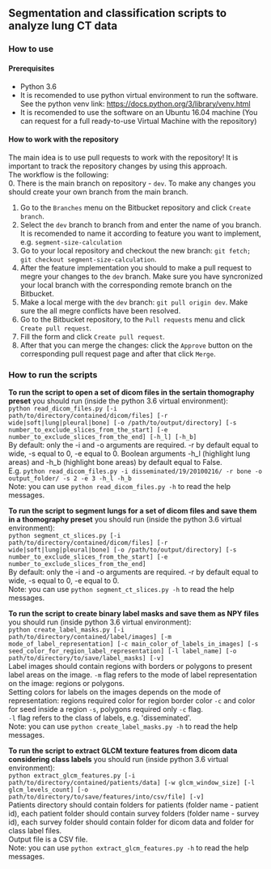 ## Segmentation and classification scripts to analyze lung CT data  

### How to use  

#### Prerequisites  
- Python 3.6  
- It is recomended to use python virtual environment to run the software. See the python venv link: https://docs.python.org/3/library/venv.html    
- It is recomended to use the software on an Ubuntu 16.04 machine (You can request for a full ready-to-use Virtual Machine with the repository)  

#### How to work with the repository  
The main idea is to use pull requests to work with the repository! It is important to track the repository changes by using this approach.  
The workflow is the following:  
0. There is the main branch on repository - `dev`. To make any changes you should create your own branch from the main branch.  
1. Go to the `Branches` menu on the Bitbucket repository and click `Create branch`.  
2. Select the `dev` branch to branch from and enter the name of you branch. It is recomended to name it according to feature you want to implement, e.g. `segment-size-calculation`  
3. Go to your local repository and checkout the new branch: ```git fetch; git checkout segment-size-calculation```.  
4. After the feature implementation you should to make a pull request to megre your changes to the `dev` branch. Make sure you have syncronized your local branch with the corresponding remote branch on the Bitbucket.  
5. Make a local merge with the `dev` branch: ```git pull origin dev```. Make sure the all megre conflicts have been resolved.  
6. Go to the Bitbucket repository, to the `Pull requests` menu and click `Create pull request`.  
7. Fill the form and click `Create pull request`.  
8. After that you can merge the changes: click the `Approve` button on the corresponding pull request page and after that click `Merge`.  

### How to run the scripts  

**To run the script to open a set of dicom files in the sertain thomography preset** you should run (inside the python 3.6 virtual environment):  
```python read_dicom_files.py [-i path/to/directory/contained/dicom/files] [-r wide|soft|lung|pleural|bone] [-o /path/to/output/directory] [-s number_to_exclude_slices_from_the_start] [-e number_to_exclude_slices_from_the_end] [-h_l] [-h_b]```  
By default: only the -i and -o arguments are required. -r by default equal to wide, -s equal to 0, -e equal to 0. Boolean arguments -h_l (highlight lung areas) and -h_b (highlight bone areas) by default equal to False.  
E.g. ```python read_dicom_files.py -i disseminated/19/20100216/ -r bone -o output_folder/ -s 2 -e 3 -h_l -h_b```  
Note: you can use ```python read_dicom_files.py -h``` to read the help messages.  

**To run the script to segment lungs for a set of dicom files and save them in a thomography preset** you should run (inside the python 3.6 virtual environment):  
```python segment_ct_slices.py [-i path/to/directory/contained/dicom/files] [-r wide|soft|lung|pleural|bone] [-o /path/to/output/directory] [-s number_to_exclude_slices_from_the_start] [-e number_to_exclude_slices_from_the_end]```  
By default: only the -i and -o arguments are required. -r by default equal to wide, -s equal to 0, -e equal to 0.  
Note: you can use ```python segment_ct_slices.py -h``` to read the help messages.  

**To run the script to create binary label masks and save them as NPY files** you should run (inside python 3.6 virtual environment):  
```python create_label_masks.py [-i path/to/directory/contained/label/images] [-m mode_of_label_representation] [-c main_color_of_labels_in_images] [-s seed_color_for_region_label_representation] [-l label_name] [-o path/to/directory/to/save/label_masks] [-v]```  
Label images should contain regions with borders or polygons to present label areas on the image. ```-m``` flag refers to the mode of label representation on the image: regions or polygons.  
Setting colors for labels on the images depends on the mode of representation: regions required color for region border color ```-c``` and color for seed inside a region ```-s```, polygons required only ```-c``` flag.  
```-l``` flag refers to the class of labels, e.g. 'disseminated'.  
Note: you can use ```python create_label_masks.py -h``` to read the help messages.  

**To run the script to extract GLCM texture features from dicom data considering class labels** you should run (inside python 3.6 virtual environment):  
```python extract_glcm_features.py [-i path/to/directory/contained/patients/data] [-w glcm_window_size] [-l glcm_levels_count] [-o path/to/directory/to/save/features/into/csv/file] [-v]```  
Patients directory should contain folders for patients (folder name - patient id), each patient folder should contain survey folders (folder name - survey id), each survey folder should contain folder for dicom data and folder for class label files.  
Output file is a CSV file.  
Note: you can use ```python extract_glcm_features.py -h``` to read the help messages.  
